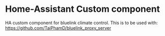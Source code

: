 # Home-Assistant Custom component  
HA custom component for bluelink climate control. This is to be used with: https://github.com/TaiPhamD/bluelink_proxy_server
